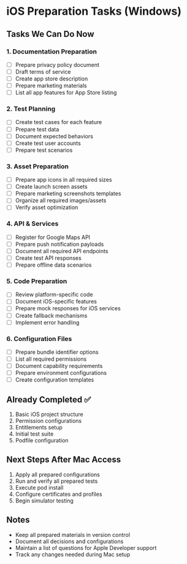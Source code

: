 # iOS Preparation Tasks (Windows)

## Tasks We Can Do Now

### 1. Documentation Preparation
- [ ] Prepare privacy policy document
- [ ] Draft terms of service
- [ ] Create app store description
- [ ] Prepare marketing materials
- [ ] List all app features for App Store listing

### 2. Test Planning
- [ ] Create test cases for each feature
- [ ] Prepare test data
- [ ] Document expected behaviors
- [ ] Create test user accounts
- [ ] Prepare test scenarios

### 3. Asset Preparation
- [ ] Prepare app icons in all required sizes
- [ ] Create launch screen assets
- [ ] Prepare marketing screenshots templates
- [ ] Organize all required images/assets
- [ ] Verify asset optimization

### 4. API & Services
- [ ] Register for Google Maps API
- [ ] Prepare push notification payloads
- [ ] Document all required API endpoints
- [ ] Create test API responses
- [ ] Prepare offline data scenarios

### 5. Code Preparation
- [ ] Review platform-specific code
- [ ] Document iOS-specific features
- [ ] Prepare mock responses for iOS services
- [ ] Create fallback mechanisms
- [ ] Implement error handling

### 6. Configuration Files
- [ ] Prepare bundle identifier options
- [ ] List all required permissions
- [ ] Document capability requirements
- [ ] Prepare environment configurations
- [ ] Create configuration templates

## Already Completed ✅
1. Basic iOS project structure
2. Permission configurations
3. Entitlements setup
4. Initial test suite
5. Podfile configuration

## Next Steps After Mac Access
1. Apply all prepared configurations
2. Run and verify all prepared tests
3. Execute pod install
4. Configure certificates and profiles
5. Begin simulator testing

## Notes
- Keep all prepared materials in version control
- Document all decisions and configurations
- Maintain a list of questions for Apple Developer support
- Track any changes needed during Mac setup 